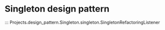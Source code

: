 # Singleton design pattern

::: Projects.design_pattern.Singleton.singleton.SingletonRefactoringListener
